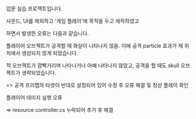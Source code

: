 입문 실습 프로젝트입니다. 

사운드, UI를 제외하고 '게임 플레이'에 목적을 두고 제작하였고

하면서 발생한 오류는 다음과 같습니다.

플레이어 오브젝트가 공격할 때 화살이 나타나지 않음.
이에 공격 particle 효과가 제 위치에서 생성되지 않게 되었습니다.

적 오브젝트가 깜빡거리며 나타나거나 아예 나타나지 않았고, 
공격을 할 때도 skull 오브젝트가 생략되었습니다.

=> 공격 프리팹의 타겟이 반대로 설정되어 있어 수정 후 오류 해결 및 정상 플레이 확인
 
플레이어 데미지 실행 오류

=> resource controller.cs 누락되어 추가 후 해결
